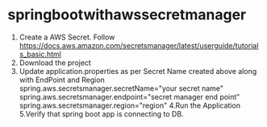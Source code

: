 ﻿# springbootwithawssecretmanager
 
 
 1. Create a AWS Secret. Follow https://docs.aws.amazon.com/secretsmanager/latest/userguide/tutorials_basic.html
 2. Download the project
 3. Update application.properties as per Secret Name created above along with EndPoint and Region
       spring.aws.secretsmanager.secretName="your secret name"
       spring.aws.secretsmanager.endpoint="secret manager end point"
       spring.aws.secretsmanager.region="region"
 4.Run the Application
 5.Verify that spring boot app is connecting to DB.
 
